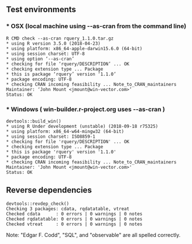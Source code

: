 

## Test environments

### * OSX (local machine using --as-cran from the command line)

    R CMD check --as-cran rquery_1.1.0.tar.gz 
    * using R version 3.5.0 (2018-04-23)
    * using platform: x86_64-apple-darwin15.6.0 (64-bit)
    * using session charset: UTF-8
    * using option ‘--as-cran’
    * checking for file ‘rquery/DESCRIPTION’ ... OK
    * checking extension type ... Package
    * this is package ‘rquery’ version ‘1.1.0’
    * package encoding: UTF-8
    * checking CRAN incoming feasibility ... Note_to_CRAN_maintainers
    Maintainer: ‘John Mount <jmount@win-vector.com>’
    Status: OK
 
### * Windows ( win-builder.r-project.org uses --as-cran )

    devtools::build_win()
    * using R Under development (unstable) (2018-09-18 r75325)
    * using platform: x86_64-w64-mingw32 (64-bit)
    * using session charset: ISO8859-1
    * checking for file 'rquery/DESCRIPTION' ... OK
    * checking extension type ... Package
    * this is package 'rquery' version '1.1.0'
    * package encoding: UTF-8
    * checking CRAN incoming feasibility ... Note_to_CRAN_maintainers
    Maintainer: 'John Mount <jmount@win-vector.com>'
    Status: OK

## Reverse dependencies

    devtools::revdep_check()
    Checking 3 packages: cdata, rqdatatable, vtreat
    Checked cdata      : 0 errors | 0 warnings | 0 notes
    Checked rqdatatable: 0 errors | 0 warnings | 0 notes
    Checked vtreat     : 0 errors | 0 warnings | 0 notes


Note: "Edgar F. Codd", "SQL", and "observable" are all spelled correctly.
